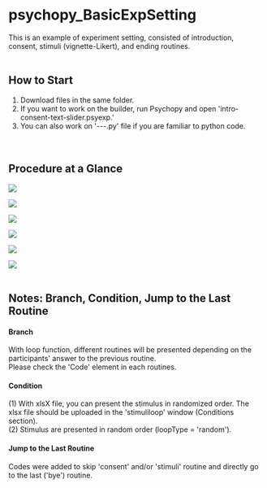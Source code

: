 # psychopy_BasicExpSetting
This is an example of experiment setting, consisted of introduction, consent, stimuli (vignette-Likert), and ending routines.<br><br>

## How to Start
1. Download files in the same folder.<br>
2. If you want to work on the builder, run Psychopy and open 'intro-consent-text-slider.psyexp.'<br>
3. You can also work on '---.py' file if you are familiar to python code.<br>
<br><br>

## Procedure at a Glance

![](/psychopy_BasicExpSetting/images/procedure.png)

![](/psychopy_BasicExpSetting/images/1.png)

![](/psychopy_BasicExpSetting/images/2.png)

![](/psychopy_BasicExpSetting/images/3.png)

![](/psychopy_BasicExpSetting/images/4.png)

![](/psychopy_BasicExpSetting/images/5.png)
<br><br>
## Notes: Branch, Condition, Jump to the Last Routine<br>
#### Branch<br>
With loop function, different routines will be presented depending on the participants' answer to the previous routine.<br>
Please check the 'Code' element in each routines.<br>
#### Condition<br>
(1) With xlsX file, you can present the stimulus in randomized order. The xlsx file should be uploaded in the 'stimuliloop' window (Conditions section).<br>
(2) Stimulus are presented in random order (loopType = 'random').<br>
#### Jump to the Last Routine<br>
Codes were added to skip 'consent' and/or 'stimuli' routine and directly go to the last ('bye') routine.<br>
